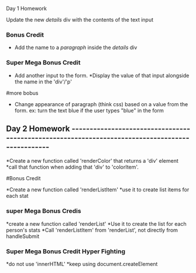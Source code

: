 Day 1 Homework

Update the new _details_ div with the contents of the text input

### Bonus Credit

* Add the name to a _paragraph_ inside the _details_ div

### Super Mega Bonus Credit

* Add another input to the form.
*Display the value of that input alongside the name in the 'div'/'p'

#more bobus
* Change appearance of paragraph (think css) based on a value from the form. ex: turn the text blue if the user types "blue" in the form

## Day 2 Homework ------------------------------------------------------------------------------------------------

*Create a new function called 'renderColor' that returns a 'div' element 
*call that function when adding that 'div' to 'colorItem'.

#Bonus Credit

*Create a new function called 'renderListItem'
*use it to create list items for each stat

### super Mega Bonus Credis

*create a new function called 'renderList'
*Use it to create the list for each person's stats
*Call 'renderListItem' from 'renderList', not directly from handleSubmit

### Super Mega Bonus Credit Hyper Fighting

*do not use 'innerHTML'
*keep using document.createElement